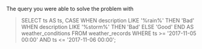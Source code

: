 The query you were able to solve the problem with
> SELECT 
ts AS ts,
CASE 
WHEN description LIKE '%rain%' THEN 'Bad' 
 WHEN description LIKE '%storm%' THEN 'Bad' 
 ELSE 'Good' END AS weather_conditions
  FROM weather_records 
  WHERE ts >= '2017-11-05 00:00' AND ts <= '2017-11-06 00:00'; 

